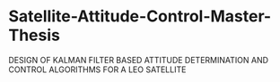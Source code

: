 # Satellite-Attitude-Control-Master-Thesis
DESIGN OF KALMAN FILTER BASED ATTITUDE DETERMINATION AND CONTROL ALGORITHMS FOR A LEO SATELLITE
